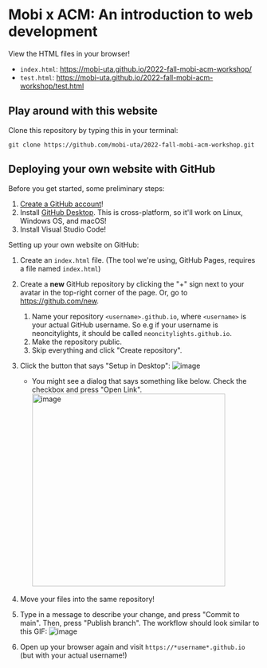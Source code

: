 # Mobi x ACM: An introduction to web development
View the HTML files in your browser!
  - `index.html`: https://mobi-uta.github.io/2022-fall-mobi-acm-workshop/
  - `test.html`: https://mobi-uta.github.io/2022-fall-mobi-acm-workshop/test.html

## Play around with this website
Clone this repository by typing this in your terminal:
```
git clone https://github.com/mobi-uta/2022-fall-mobi-acm-workshop.git
```

## Deploying your own website with GitHub
Before you get started, some preliminary steps:
  1. [Create a GitHub account](https://github.com/signup)!
  2. Install [GitHub Desktop](https://desktop.github.com/). This is cross-platform, so it'll work on Linux, Windows OS, and macOS!
  3. Install Visual Studio Code!

Setting up your own website on GitHub:
  1. Create an `index.html` file. (The tool we're using, GitHub Pages, requires a file named `index.html`)
  2. Create a **new** GitHub repository by clicking the "+" sign next to your avatar in the top-right corner of the page. Or, go to https://github.com/new.
     1. Name your repository `<username>.github.io`, where `<username>` is your actual GitHub username. So e.g if your username is neoncitylights, it should be called `neoncitylights.github.io`.
     2. Make the repository public.
     3. Skip everything and click "Create repository".
  3. Click the button that says "Setup in Desktop": ![image](https://user-images.githubusercontent.com/4723983/192112740-493ba307-f30b-4d0a-8836-a0648875c2b5.png)
     * You might see a dialog that says something like below. Check the checkbox and press "Open Link". <img width="387" alt="image" src="https://user-images.githubusercontent.com/4723983/192112851-e7ecf180-c7a0-411e-aef0-d6203ce8a07a.png">

  4. Move your files into the same repository! 
  5. Type in a message to describe your change, and press "Commit to main". Then, press "Publish branch". The workflow should look similar to this GIF: ![image](https://pages.github.com/images/desktop-demo@2x.gif)
  6. Open up your browser again and visit `https://*username*.github.io` (but with your actual username!)
